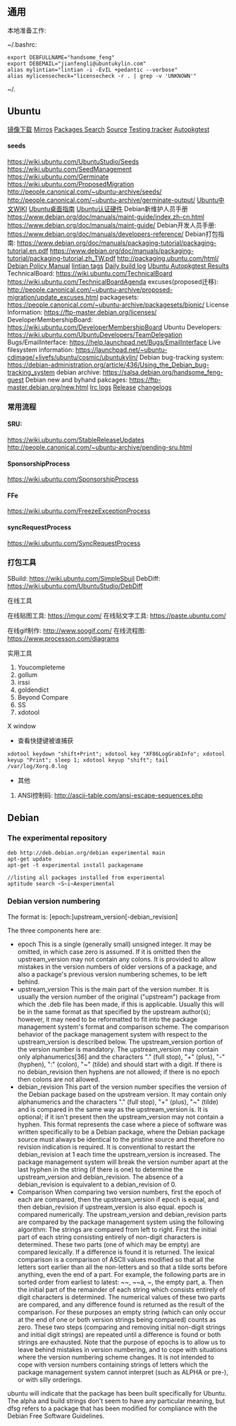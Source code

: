 ## 通用

本地准备工作:

~/.bashrc:

```
export DEBFULLNAME="handsome_feng"
export DEBEMAIL="jianfengli@ubuntukylin.com"
alias mylintian="lintian -i -EvIL +pedantic --verbose"
alias mylicensecheck="licensecheck -r . | grep -v 'UNKNOWN'"
```
~/.



## Ubuntu

[镜像下载](https://cdimage.ubuntu.com)
[Mirros](https://launchpad.net/ubuntu/+archivemirrors)
[Packages Search](http://packages.ubuntu.com/)
[Source](https://launchpad.net/ubuntu/+source/youker-assistant)
[Testing tracker](http://iso.qa.ubuntu.com/qatracker)
[Autopkgtest](http://autopkgtest.ubuntu.com/)

#### seeds

https://wiki.ubuntu.com/UbuntuStudio/Seeds
https://wiki.ubuntu.com/SeedManagement
https://wiki.ubuntu.com/Germinate
https://wiki.ubuntu.com/ProposedMigration
http://people.canonical.com/~ubuntu-archive/seeds/
http://people.canonical.com/~ubuntu-archive/germinate-output/
[Ubuntu中文WIKI](http://wiki.ubuntu.org.cn/)
[Ubuntu桌面指南](https://help.ubuntu.com/lts/ubuntu-help/index.html)
[Ubuntu认证硬件](https://certification.ubuntu.com/certification/desktop/)
Debian新维护人员手册
https://www.debian.org/doc/manuals/maint-guide/index.zh-cn.html
https://www.debian.org/doc/manuals/maint-guide/
Debian开发人员手册: https://www.debian.org/doc/manuals/developers-reference/
Debian打包指南:
https://www.debian.org/doc/manuals/packaging-tutorial/packaging-tutorial.en.pdf
https://www.debian.org/doc/manuals/packaging-tutorial/packaging-tutorial.zh_TW.pdf
http://packaging.ubuntu.com/html/
[Debian Policy Manual]( https://www.debian.org/doc/debian-policy/)
[lintian tags](https://lintian.debian.org/tags/)
[Daily build log](http://people.canonical.com/~ubuntu-archive/cd-build-logs/)
[Ubuntu Autopkgtest Results](http://autopkgtest.ubuntu.com/)
TechnicalBoard:
https://wiki.ubuntu.com/TechnicalBoard
https://wiki.ubuntu.com/TechnicalBoardAgenda
excuses(proposed迁移): http://people.canonical.com/~ubuntu-archive/proposed-migration/update_excuses.html
packagesets:        https://people.canonical.com/~ubuntu-archive/packagesets/bionic/
License Information: https://ftp-master.debian.org/licenses/
DeveloperMembershipBoard: https://wiki.ubuntu.com/DeveloperMembershipBoard
Ubuntu Developers: https://wiki.ubuntu.com/UbuntuDevelopers/TeamDelegation
Bugs/EmailInterface: https://help.launchpad.net/Bugs/EmailInterface
Live filesystem information: https://launchpad.net/~ubuntu-cdimage/+livefs/ubuntu/cosmic/ubuntukylin/
Debian bug-tracking system: https://debian-administration.org/article/436/Using_the_Debian_bug-tracking_system
debian archive:      https://salsa.debian.org/handsome_feng-guest
Debian new and byhand pakcages: https://ftp-master.debian.org/new.html
[Irc logs](https://irclogs.ubuntu.com)
[Release](https://wiki.ubuntu.com/Releases)
[changelogs]( http://changelogs.ubuntu.com/)

### 常用流程

#### SRU:

https://wiki.ubuntu.com/StableReleaseUpdates
http://people.canonical.com/~ubuntu-archive/pending-sru.html

#### SponsorshipProcess

https://wiki.ubuntu.com/SponsorshipProcess

#### FFe

https://wiki.ubuntu.com/FreezeExceptionProcess

#### syncRequestProcess

https://wiki.ubuntu.com/SyncRequestProcess

### 打包工具

SBuild:         https://wiki.ubuntu.com/SimpleSbuil
DebDiff:        https://wiki.ubuntu.com/UbuntuStudio/DebDiff

在线工具

在线贴图工具:    https://imgur.com/
在线贴文字工具:  https://paste.ubuntu.com/

在线gif制作:     http://www.soogif.com/
在线流程图:      https://www.processon.com/diagrams 

实用工具

1. Youcompleteme
2. gollum
3. irssi
4. goldendict
5. Beyond Compare
6. SS
7. xdotool

X window

- 查看快捷键被谁捕获

```shell
xdotool keydown "shift+Print"; xdotool key "XF86LogGrabInfo"; xdotool keyup "Print"; sleep 1; xdotool keyup "shift"; tail /var/log/Xorg.0.log
```

- 其他

1. ANSI控制码: http://ascii-table.com/ansi-escape-sequences.php



## Debian

### The experimental repository

```
deb http://deb.debian.org/debian experimental main
apt-get update
apt-get -t experimental install packagename

//listing all packages installed from experimental
aptitude search ~S~i~Aexperimental
```



### Debian version numbering

 The format is: [epoch:]upstream_version[-debian_revision]

The three components here are:

 * epoch
This is a single (generally small) unsigned integer. It may be omitted, in which case zero is assumed. If it is omitted then the upstream_version may not contain any colons. It is provided to allow mistakes in the version numbers of older versions of a package, and also a package's previous version numbering schemes, to be left behind.
* upstream_version
This is the main part of the version number. It is usually the version number of the original ("upstream") package from which the .deb file has been made, if this is applicable. Usually this will be in the same format as that specified by the upstream author(s); however, it may need to be reformatted to fit into the package management system's format and comparison scheme.
The comparison behavior of the package management system with respect to the upstream_version is described below. The upstream_version portion of the version number is mandatory.
The upstream_version may contain only alphanumerics[36] and the characters "." (full stop), "+" (plus), "-" (hyphen), ":" (colon), "~" (tilde) and should start with a digit. If there is no debian_revision then hyphens are not allowed; if there is no epoch then colons are not allowed.
* debian_revision
This part of the version number specifies the version of the Debian package based on the upstream version. It may contain only alphanumerics and the characters "." (full stop), "+" (plus), "~" (tilde) and is compared in the same way as the upstream_version is.
It is optional; if it isn't present then the upstream_version may not contain a hyphen. This format represents the case where a piece of software was written specifically to be a Debian package, where the Debian package source must always be identical to the pristine source and therefore no revision indication is required.
It is conventional to restart the debian_revision at 1 each time the upstream_version is increased.
The package management system will break the version number apart at the last hyphen in the string (if there is one) to determine the upstream_version and debian_revision. The absence of a debian_revision is equivalent to a debian_revision of 0.
* Comparison
When comparing two version numbers, first the epoch of each are compared, then the upstream_version if epoch is equal, and then debian_revision if upstream_version is also equal. epoch is compared numerically. The upstream_version and debian_revision parts are compared by the package management system using the following algorithm:
The strings are compared from left to right.
First the initial part of each string consisting entirely of non-digit characters is determined. These two parts (one of which may be empty) are compared lexically. If a difference is found it is returned. The lexical comparison is a comparison of ASCII values modified so that all the letters sort earlier than all the non-letters and so that a tilde sorts before anything, even the end of a part. For example, the following parts are in sorted order from earliest to latest: ~~, ~~a, ~, the empty part, a.
Then the initial part of the remainder of each string which consists entirely of digit characters is determined. The numerical values of these two parts are compared, and any difference found is returned as the result of the comparison. For these purposes an empty string (which can only occur at the end of one or both version strings being compared) counts as zero.
These two steps (comparing and removing initial non-digit strings and initial digit strings) are repeated until a difference is found or both strings are exhausted.
Note that the purpose of epochs is to allow us to leave behind mistakes in version numbering, and to cope with situations where the version numbering scheme changes. It is not intended to cope with version numbers containing strings of letters which the package management system cannot interpret (such as ALPHA or pre-), or with silly orderings.

ubuntu will indicate that the package has been built specifically for Ubuntu. The alpha and build strings don't seem to have any particular meaning, but dfsg refers to a package that has been modified for compliance with the Debian Free Software Guidelines.